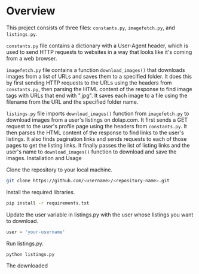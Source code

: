 # Overview

This project consists of three files: `constants.py`, `imagefetch.py`, and `listings.py`.

`constants.py` file contains a dictionary with a User-Agent header, which is used to send HTTP requests to websites in a way that looks like it's coming from a web browser.

`imagefetch.py` file contains a function `download_images()` that downloads images from a list of URLs and saves them to a specified folder. It does this by first sending HTTP requests to the URLs using the headers from `constants.py`, then parsing the HTML content of the response to find image tags with URLs that end with ".jpg". It saves each image to a file using the filename from the URL and the specified folder name.

`listings.py` file imports `download_images()` function from `imagefetch.py` to download images from a user's listings on dolap.com. It first sends a GET request to the user's profile page using the headers from `constants.py`. It then parses the HTML content of the response to find links to the user's listings. It also finds pagination links and sends requests to each of those pages to get the listing links. It finally passes the list of listing links and the user's name to `download_images()` function to download and save the images.
Installation and Usage

Clone the repository to your local machine.

```bash
git clone https://github.com/<username>/<repository-name>.git
```

Install the required libraries.

```bash
pip install -r requirements.txt
```

Update the user variable in listings.py with the user whose listings you want to download.

```python
user = 'your-username'
```

Run listings.py.

```bash
python listings.py
```

The downloaded
